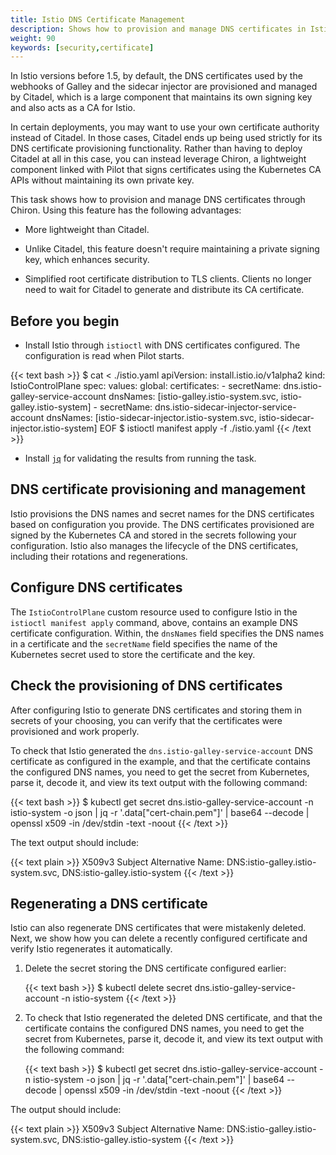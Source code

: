 ```yaml
---
title: Istio DNS Certificate Management
description: Shows how to provision and manage DNS certificates in Istio.
weight: 90
keywords: [security,certificate]
---
```


In Istio versions before 1.5, by default, the DNS certificates used by the webhooks of Galley and the sidecar
injector are provisioned and managed by Citadel, which is a large component
that maintains its own signing key and also acts as a CA for Istio.

In certain deployments, you may want to use your own certificate authority
instead of Citadel. In those cases, Citadel ends up being used strictly for
its DNS certificate provisioning functionality. Rather than having to deploy
Citadel at all in this case, you can instead leverage Chiron, a lightweight
component linked with Pilot that signs certificates using the Kubernetes CA APIs without maintaining its own private key.

This task shows how to provision and manage DNS certificates
through Chiron. Using this feature has the following advantages:

* More lightweight than Citadel.

* Unlike Citadel, this feature doesn't require maintaining a private signing key, which enhances security.

* Simplified root certificate distribution to TLS clients. Clients no longer need to wait for Citadel to generate and distribute its CA certificate.

## Before you begin

* Install Istio through `istioctl` with DNS certificates configured.
The configuration is read when Pilot starts.

{{< text bash >}}
$ cat <<EOF > ./istio.yaml
apiVersion: install.istio.io/v1alpha2
kind: IstioControlPlane
spec:
  values:
    global:
      certificates:
        - secretName: dns.istio-galley-service-account
          dnsNames: [istio-galley.istio-system.svc, istio-galley.istio-system]
        - secretName: dns.istio-sidecar-injector-service-account
          dnsNames: [istio-sidecar-injector.istio-system.svc, istio-sidecar-injector.istio-system]
EOF
$ istioctl manifest apply -f ./istio.yaml
{{< /text >}}

* Install [`jq`](https://stedolan.github.io/jq/) for validating the results from running the task.

## DNS certificate provisioning and management

Istio provisions the DNS names and secret names for the DNS certificates based on configuration you provide.
The DNS certificates provisioned are signed by the Kubernetes CA and stored in the secrets following your configuration.
Istio also manages the lifecycle of the DNS certificates, including their rotations and regenerations.

## Configure DNS certificates

The `IstioControlPlane` custom resource used to configure Istio in the `istioctl manifest apply` command, above,
contains an example DNS certificate configuration. Within, the `dnsNames` field specifies the DNS
names in a certificate and the `secretName` field specifies the name of the Kubernetes secret used to
store the certificate and the key.

## Check the provisioning of DNS certificates

After configuring Istio to generate DNS certificates and storing them in secrets
of your choosing, you can verify that the certificates were provisioned and work properly.

To check that Istio generated the `dns.istio-galley-service-account` DNS certificate as configured in the example,
and that the certificate contains the configured DNS names, you need to get the secret from Kubernetes, parse it,
decode it, and view its text output with the following command:

{{< text bash >}}
$ kubectl get secret dns.istio-galley-service-account -n istio-system -o json | jq -r '.data["cert-chain.pem"]' | base64 --decode | openssl x509 -in /dev/stdin -text -noout
{{< /text >}}

The text output should include:

{{< text plain >}}
X509v3 Subject Alternative Name:
  DNS:istio-galley.istio-system.svc, DNS:istio-galley.istio-system
{{< /text >}}

## Regenerating a DNS certificate

Istio can also regenerate DNS certificates that were mistakenly deleted. Next,
we show how you can delete a recently configured certificate and verify Istio regenerates it automatically.

1. Delete the secret storing the DNS certificate configured earlier:

    {{< text bash >}}
    $ kubectl delete secret dns.istio-galley-service-account -n istio-system
    {{< /text >}}

1. To check that Istio regenerated the deleted DNS certificate, and that the certificate
contains the configured DNS names, you need to get the secret from Kubernetes, parse it, decode it,
and view its text output with the following command:

    {{< text bash >}}
    $ kubectl get secret dns.istio-galley-service-account -n istio-system -o json | jq -r '.data["cert-chain.pem"]' | base64 --decode | openssl x509 -in /dev/stdin -text -noout
    {{< /text >}}

The output should include:

{{< text plain >}}
X509v3 Subject Alternative Name:
  DNS:istio-galley.istio-system.svc, DNS:istio-galley.istio-system
{{< /text >}}
